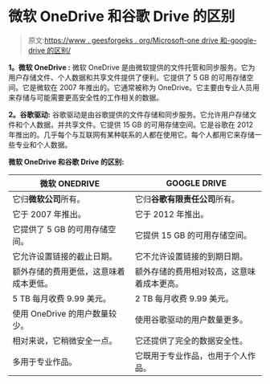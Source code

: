 # 微软 OneDrive 和谷歌 Drive 的区别

> 原文:[https://www . geesforgeks . org/Microsoft-one drive 和-google-drive 的区别/](https://www.geeksforgeeks.org/difference-between-microsoft-onedrive-and-google-drive/)

**1。微软 OneDrive :**
微软 OneDrive 是由微软提供的文件托管和同步服务。它为用户存储文件、个人数据和共享文件提供了便利。它提供了 5 GB 的可用存储空间。它是微软在 2007 年推出的。它通常被称为 OneDrive。它主要由专业人员用来存储与可能需要更高安全性的工作相关的数据。

**2。谷歌驱动:**
谷歌驱动是由谷歌提供的文件存储和同步服务。它允许用户存储文件和个人数据，并共享文件。它提供 15 GB 的可用存储空间。它是谷歌在 2012 年推出的。几乎每个与互联网有某种联系的人都在使用它。每个人都用它来存储一些专业和个人数据。

**微软 OneDrive 和谷歌 Drive 的区别:**

<center>

| 微软 ONEDRIVE | GOOGLE DRIVE |
| --- | --- |
| 它归**微软公司**所有。 | 它归**谷歌有限责任公司**所有。 |
| 它于 2007 年推出。 | 它于 2012 年推出。 |
| 它提供了 5 GB 的可用存储空间。 | 它提供 15 GB 的可用存储空间。 |
| 它允许设置链接的截止日期。 | 它不允许设置链接的到期日期。 |
| 额外存储的费用更低，这意味着成本更低。 | 额外存储的费用相对较高，这意味着成本更高。 |
| 5 TB 每月收费 9.99 美元。 | 2 TB 每月收费 9.99 美元。 |
| 使用 OneDrive 的用户数量较少。 | 使用谷歌驱动的用户数量更多。 |
| 相对来说，它稍微安全一点。 | 它还提供了完全的数据安全性。 |
| 多用于专业作品。 | 它既用于专业作品，也用于个人作品。 |

</center>